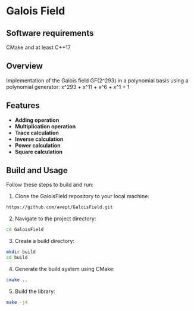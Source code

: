 # Galois Field

## Software requirements
CMake and at least C++17 

## Overview
Implementation of the Galois field GF(2^293) in a polynomial basis using a polynomial generator: x^293 + x^11 + x^6 + x^1 + 1

## Features
- **Adding operation**
- **Multiplication operation**
- **Trace calculation**
- **Inverse calculation**
- **Power calculation**
- **Square calculation**

## Build and Usage

Follow these steps to build and run:

1. Clone the GaloisField repository to your local machine:
```bash
https://github.com/avept/GaloisField.git
```

2. Navigate to the project directory:
```bash 
cd GaloisField
```

3. Create a build directory:
```bash
mkdir build
cd build
```
   
4. Generate the build system using CMake:
```bash
cmake ..
```

5. Build the library:
```bash
make -j4
```
